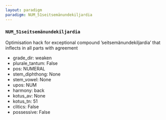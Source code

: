 ```yaml
---
layout: paradigm
paradigm: NUM_51seitsemänundekiljardia
---
```

### ` NUM_51seitsemänundekiljardia `

Optimisation hack for exceptional compound ’seitsemänundekiljardia’ that inflects in all parts with agreement
* grade_dir: weaken
* plurale_tantum: False
* pos: NUMERAL
* stem_diphthong: None
* stem_vowel: None
* upos: NUM
* harmony: back
* kotus_av: None
* kotus_tn: 51
* clitics: False
* possessive: False
